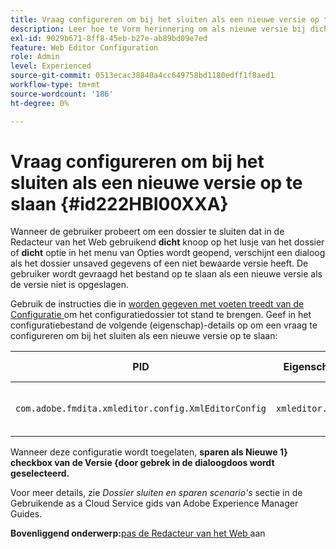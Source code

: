 ```yaml
---
title: Vraag configureren om bij het sluiten als een nieuwe versie op te slaan
description: Leer hoe te Vorm herinnering om als nieuwe versie bij dicht te bewaren
exl-id: 9029b671-8ff8-45eb-b27e-ab89bd09e7ed
feature: Web Editor Configuration
role: Admin
level: Experienced
source-git-commit: 0513ecac38840a4cc649758bd1180edff1f8aed1
workflow-type: tm+mt
source-wordcount: '186'
ht-degree: 0%

---
```


# Vraag configureren om bij het sluiten als een nieuwe versie op te slaan {#id222HBI00XXA}

Wanneer de gebruiker probeert om een dossier te sluiten dat in de Redacteur van het Web gebruikend **dicht** knoop op het lusje van het dossier of **dicht** optie in het menu van Opties wordt geopend, verschijnt een dialoog als het dossier unsaved gegevens of een niet bewaarde versie heeft. De gebruiker wordt gevraagd het bestand op te slaan als een nieuwe versie als de versie niet is opgeslagen.

Gebruik de instructies die in [ worden gegeven met voeten treedt van de Configuratie ](download-install-additional-config-override.md#) om het configuratiedossier tot stand te brengen. Geef in het configuratiebestand de volgende \(eigenschap\)-details op om een vraag te configureren om bij het sluiten als een nieuwe versie op te slaan:

| PID | Eigenschappensleutel | Waarde van eigenschap |
|---|------------|--------------|
| `com.adobe.fmdita.xmleditor.config.XmlEditorConfig` | `xmleditor.savenewversion` | Boolean \( true/ false\). <br>  **Standaardwaarde**: waar |

Wanneer deze configuratie wordt toegelaten, **sparen als Nieuwe 1&rbrace; checkbox van de Versie &lbrace;door gebrek in de dialoogdoos wordt geselecteerd.**

Voor meer details, zie *Dossier sluiten en sparen scenario&#39;s* sectie in de Gebruikende as a Cloud Service gids van Adobe Experience Manager Guides.

**Bovenliggend onderwerp:**&#x200B;[ pas de Redacteur van het Web ](conf-web-editor.md) aan
